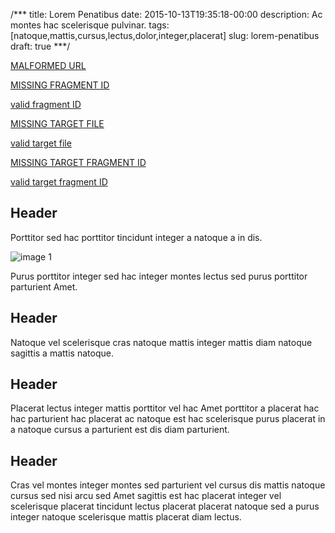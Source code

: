 /***
title: Lorem Penatibus
date: 2015-10-13T19:35:18-00:00
description: Ac montes hac scelerisque pulvinar.
tags: [natoque,mattis,cursus,lectus,dolor,integer,placerat]
slug: lorem-penatibus
draft: true
***/

[MALFORMED URL](:invalid-url)

[MISSING FRAGMENT ID](#invalid-id)

[valid fragment ID](#id1)

[MISSING TARGET FILE](missing-file.html)

[valid target file](http://example.com/index.html)

[MISSING TARGET FRAGMENT ID](http://example.com/index.html#invalid-id)

[valid target fragment ID](http://example.com/index.html#id1)


## <a id="id1"> Header
Porttitor sed hac porttitor tincidunt integer a natoque a in dis.

![image 1](/images/image-01.jpg)

Purus porttitor integer sed hac integer montes lectus sed purus
porttitor parturient Amet.

## <a id="id2"> Header
Natoque vel scelerisque cras natoque mattis integer mattis diam
natoque sagittis a mattis natoque.

## <a id="id2"> Header
Placerat lectus integer mattis porttitor vel hac Amet porttitor a
placerat hac hac parturient hac placerat ac natoque est hac
scelerisque purus placerat in a natoque cursus a parturient est dis
diam parturient.

## <a id="-illicit-id"> Header
Cras vel montes integer montes sed parturient vel cursus dis mattis
natoque cursus sed nisi arcu sed Amet sagittis est hac placerat
integer vel scelerisque placerat tincidunt lectus placerat placerat
natoque sed a purus integer natoque scelerisque mattis placerat diam
lectus.

